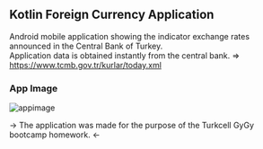 ## Kotlin Foreign Currency Application
Android mobile application showing the indicator exchange rates announced in the Central Bank of Turkey. <br/>
Application data is obtained instantly from the central bank.  =>  https://www.tcmb.gov.tr/kurlar/today.xml


### App Image
![appimage](https://raw.githubusercontent.com/cankarademir/TurkcellHomework-Kotlin-ForeignCurrency/main/projectimage.png)


-> The application was made for the purpose of the Turkcell GyGy bootcamp homework. <-
